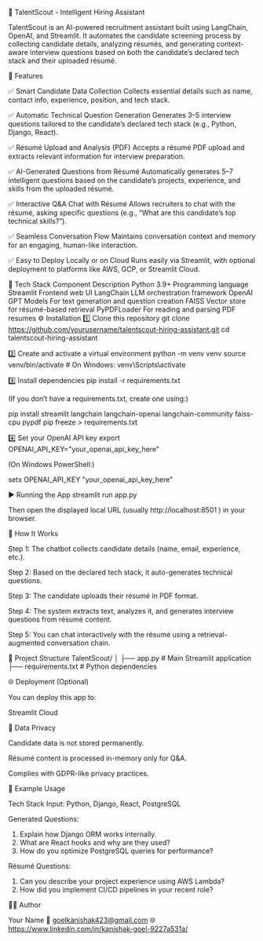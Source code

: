 🤖 TalentScout - Intelligent Hiring Assistant

TalentScout is an AI-powered recruitment assistant built using LangChain, OpenAI, and Streamlit.
It automates the candidate screening process by collecting candidate details, analyzing résumés, and generating context-aware interview questions based on both the candidate’s declared tech stack and their uploaded résumé.

🚀 Features

✅ Smart Candidate Data Collection
Collects essential details such as name, contact info, experience, position, and tech stack.

✅ Automatic Technical Question Generation
Generates 3–5 interview questions tailored to the candidate’s declared tech stack (e.g., Python, Django, React).

✅ Résumé Upload and Analysis (PDF)
Accepts a résumé PDF upload and extracts relevant information for interview preparation.

✅ AI-Generated Questions from Résumé
Automatically generates 5–7 intelligent questions based on the candidate’s projects, experience, and skills from the uploaded résumé.

✅ Interactive Q&A Chat with Résumé
Allows recruiters to chat with the résumé, asking specific questions (e.g., “What are this candidate’s top technical skills?”).

✅ Seamless Conversation Flow
Maintains conversation context and memory for an engaging, human-like interaction.

✅ Easy to Deploy Locally or on Cloud
Runs easily via Streamlit, with optional deployment to platforms like AWS, GCP, or Streamlit Cloud.

🧠 Tech Stack
Component	Description
Python 3.9+	Programming language
Streamlit	Frontend web UI
LangChain	LLM orchestration framework
OpenAI GPT Models	For text generation and question creation
FAISS	Vector store for résumé-based retrieval
PyPDFLoader	For reading and parsing PDF resumes
⚙️ Installation
1️⃣ Clone this repository
git clone https://github.com/yourusername/talentscout-hiring-assistant.git
cd talentscout-hiring-assistant

2️⃣ Create and activate a virtual environment
python -m venv venv
source venv/bin/activate    # On Windows: venv\Scripts\activate

3️⃣ Install dependencies
pip install -r requirements.txt


(If you don’t have a requirements.txt, create one using:)

pip install streamlit langchain langchain-openai langchain-community faiss-cpu pypdf
pip freeze > requirements.txt

4️⃣ Set your OpenAI API key
export OPENAI_API_KEY="your_openai_api_key_here"


(On Windows PowerShell:)

setx OPENAI_API_KEY "your_openai_api_key_here"

▶️ Running the App
streamlit run app.py


Then open the displayed local URL (usually http://localhost:8501
) in your browser.

🧩 How It Works

Step 1: The chatbot collects candidate details (name, email, experience, etc.).

Step 2: Based on the declared tech stack, it auto-generates technical questions.

Step 3: The candidate uploads their résumé in PDF format.

Step 4: The system extracts text, analyzes it, and generates interview questions from résumé content.

Step 5: You can chat interactively with the résumé using a retrieval-augmented conversation chain.

📄 Project Structure
TalentScout/
│
├── app.py        # Main Streamlit application           
├── requirements.txt          # Python dependencies              

🌐 Deployment (Optional)

You can deploy this app to:

Streamlit Cloud

🔐 Data Privacy

Candidate data is not stored permanently.

Résumé content is processed in-memory only for Q&A.

Complies with GDPR-like privacy practices.

💬 Example Usage

Tech Stack Input:
Python, Django, React, PostgreSQL

Generated Questions:

1. Explain how Django ORM works internally.  
2. What are React hooks and why are they used?  
3. How do you optimize PostgreSQL queries for performance?


Résumé Questions:

1. Can you describe your project experience using AWS Lambda?  
2. How did you implement CI/CD pipelines in your recent role?

🧑‍💻 Author

Your Name
📧 goelkanishak423@gmail.com
🌐https://www.linkedin.com/in/kanishak-goel-9227a531a/
